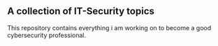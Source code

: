 ## A collection of IT-Security topics ##
This repository contains everything i am working on to become a good cybersecurity professional. 
